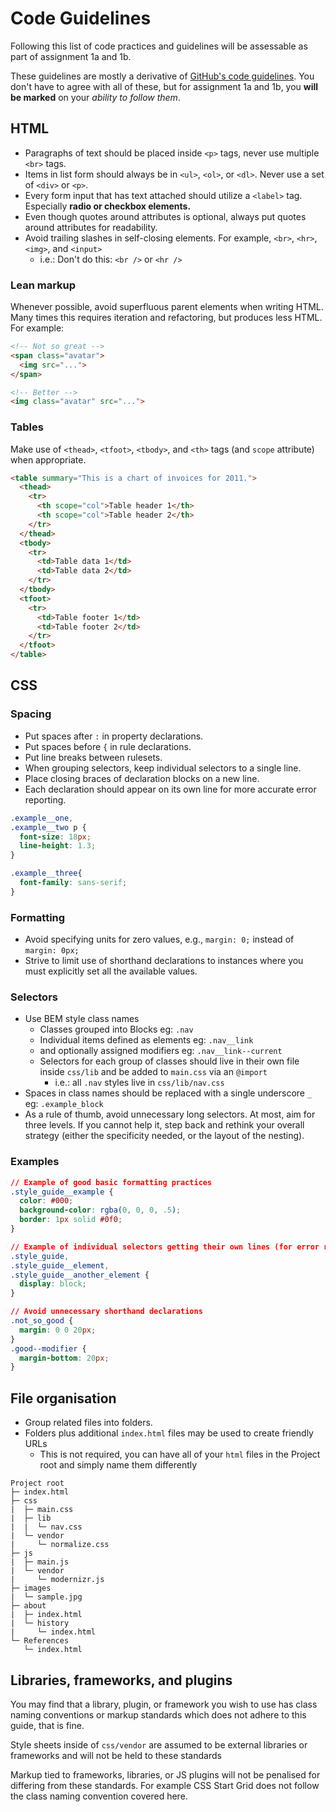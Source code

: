 # Code Guidelines

Following this list of code practices and guidelines will be assessable as part of assignment 1a and 1b.

These guidelines are mostly a derivative of [GitHub's code guidelines](http://primercss.io/guidelines/). You don't have to agree with all of these, but for assignment 1a and 1b, you **will be marked** on your *ability to follow them*.

## HTML

- Paragraphs of text should be placed inside `<p>` tags, never use multiple `<br>` tags.
- Items in list form should always be in `<ul>`, `<ol>`, or `<dl>`. Never use a set of `<div>` or `<p>`.
- Every form input that has text attached should utilize a `<label>` tag. Especially **radio or checkbox elements.**
- Even though quotes around attributes is optional, always put quotes around attributes for readability.
- Avoid trailing slashes in self-closing elements. For example, `<br>`, `<hr>`,` <img>`, and `<input>`
  - i.e.: Don't do this: `<br />` or `<hr />`

### Lean markup

Whenever possible, avoid superfluous parent elements when writing HTML. Many times this requires iteration and refactoring, but produces less HTML. For example:

```html
<!-- Not so great -->
<span class="avatar">
  <img src="...">
</span>

<!-- Better -->
<img class="avatar" src="...">
```

### Tables
Make use of `<thead>`, `<tfoot>`, `<tbody>`, and `<th>` tags (and `scope` attribute) when appropriate.

```html
<table summary="This is a chart of invoices for 2011.">
  <thead>
    <tr>
      <th scope="col">Table header 1</th>
      <th scope="col">Table header 2</th>
    </tr>
  </thead>
  <tbody>
    <tr>
      <td>Table data 1</td>
      <td>Table data 2</td>
    </tr>
  </tbody>
  <tfoot>
    <tr>
      <td>Table footer 1</td>
      <td>Table footer 2</td>
    </tr>
  </tfoot>
</table>
```

## CSS

### Spacing

- Put spaces after `:` in property declarations.
- Put spaces before `{` in rule declarations.
- Put line breaks between rulesets.
- When grouping selectors, keep individual selectors to a single line.
- Place closing braces of declaration blocks on a new line.
- Each declaration should appear on its own line for more accurate error reporting.

```css
.example__one,
.example__two p {
  font-size: 18px;
  line-height: 1.3;
}

.example__three{
  font-family: sans-serif;
}
```

### Formatting

- Avoid specifying units for zero values, e.g., `margin: 0;` instead of `margin: 0px;`
- Strive to limit use of shorthand declarations to instances where you must explicitly set all the available values.

### Selectors

- Use BEM style class names
  - Classes grouped into Blocks eg: `.nav`
  - Individual items defined as elements eg: `.nav__link`
  - and optionally assigned modifiers eg: `.nav__link--current`
  - Selectors for each group of classes should live in their own file inside `css/lib` and be added to `main.css` via an `@import`
    - i.e.: all `.nav` styles live in `css/lib/nav.css`
- Spaces in class names should be replaced with a single underscore `_` eg: `.example_block`
- As a rule of thumb, avoid unnecessary long selectors. At most, aim for three levels. If you cannot help it, step back and rethink your overall strategy (either the specificity needed, or the layout of the nesting).

### Examples

```css
// Example of good basic formatting practices
.style_guide__example {
  color: #000;
  background-color: rgba(0, 0, 0, .5);
  border: 1px solid #0f0;
}

// Example of individual selectors getting their own lines (for error reporting)
.style_guide,
.style_guide__element,
.style_guide__another_element {
  display: block;
}

// Avoid unnecessary shorthand declarations
.not_so_good {
  margin: 0 0 20px;
}
.good--modifier {
  margin-bottom: 20px;
}
```

## File organisation

- Group related files into folders.
- Folders plus additional `index.html` files may be used to create friendly URLs
  - This is not required, you can have all of your `html` files in the Project root and simply name them differently

```
Project root
├─ index.html
├─ css
|  ├─ main.css
|  ├─ lib
|  |  └─ nav.css
|  └─ vendor
|     └─ normalize.css
├─ js
|  ├─ main.js
|  └─ vendor
|     └─ modernizr.js
├─ images
|  └─ sample.jpg
├─ about
|  ├─ index.html
|  └─ history
|     └─ index.html
└─ References
   └─ index.html
```

## Libraries, frameworks, and plugins

You may find that a library, plugin, or framework you wish to use has class naming conventions or markup standards which does not adhere to this guide, that is fine.

Style sheets inside of `css/vendor` are assumed to be external libraries or frameworks and will not be held to these standards

Markup tied to frameworks, libraries, or JS plugins will not be penalised for differing from these standards. For example CSS Start Grid does not follow the class naming convention covered here.
